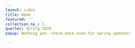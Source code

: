 ```yaml
---
layout: index
title: Home
featured: ''
collection_no_: 1
quarter: Spring 2020
popup: Nothing yet~ Check back soon for spring updates!

---
```

